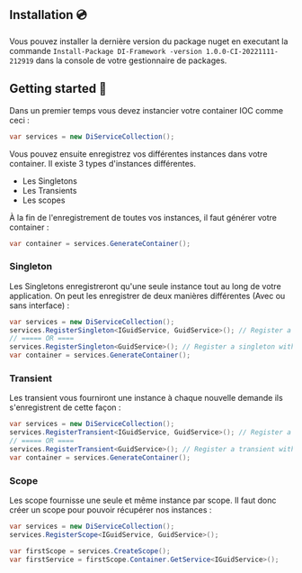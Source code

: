 ## Installation 💿

Vous pouvez installer la dernière version du package nuget en executant la commande `Install-Package DI-Framework -version 1.0.0-CI-20221111-212919` dans la console de votre gestionnaire de packages.

## Getting started 🚀

Dans un premier temps vous devez instancier votre container IOC comme ceci :

```csharp
var services = new DiServiceCollection();
```

Vous pouvez ensuite enregistrez vos différentes instances dans votre container. Il existe 3 types d'instances différentes.
 - Les Singletons
 - Les Transients
 - Les scopes

 À la fin de l'enregistrement de toutes vos instances, il faut générer votre container : 
 ```csharp
 var container = services.GenerateContainer();
 ```

 ### Singleton

 Les Singletons enregistreront qu'une seule instance tout au long de votre application. On peut les enregistrer de deux manières différentes (Avec ou sans interface) :
 ```csharp
 var services = new DiServiceCollection();
 services.RegisterSingleton<IGuidService, GuidService>(); // Register a singleton with an interface
 // ===== OR ====
 services.RegisterSingleton<GuidService>(); // Register a singleton without interface
var container = services.GenerateContainer();
 ```

 ### Transient
 Les transient vous fourniront une instance à chaque nouvelle demande ils s'enregistrent de cette façon :
  ```csharp
 var services = new DiServiceCollection();
 services.RegisterTransient<IGuidService, GuidService>(); // Register a transient with an interface
 // ===== OR ====
 services.RegisterTransient<GuidService>(); // Register a transient without interface
var container = services.GenerateContainer();
 ```

 ### Scope 
 Les scope fournisse une seule et même instance par scope. Il faut donc créer un scope pour pouvoir récupérer nos instances :
 ```csharp
var services = new DiServiceCollection();
services.RegisterScope<IGuidService, GuidService>();

var firstScope = services.CreateScope();  
var firstService = firstScope.Container.GetService<IGuidService>();
```
